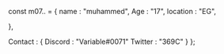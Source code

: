 const m07.. = {
   name : "muhammed",
   Age : "17",
   location : "EG",
     
 },
 
 Contact : {
    Discord : "Variable#0071"
    Twitter : "369C"
  }
};
